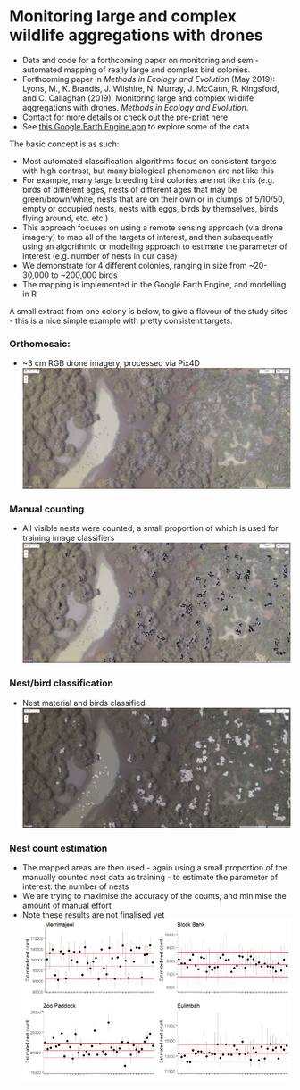 # Monitoring large and complex wildlife aggregations with drones

- Data and code for a forthcoming paper on monitoring and semi-automated mapping of really large and complex bird colonies. 
- Forthcoming paper in *Methods in Ecology and Evolution* (May 2019):  
  Lyons, M., K. Brandis, J. Wilshire, N. Murray, J. McCann, R. Kingsford, and C. Callaghan (2019). Monitoring large and complex wildlife aggregations with drones. *Methods in Ecology and Evolution*.   
- Contact for more details or [check out the pre-print here](https://doi.org/10.32942/osf.io/w247h)
- See [this Google Earth Engine app](https://mitchest.users.earthengine.app/view/ibis-drone-count) to explore some of the data

The basic concept is as such:
- Most automated classification algorithms focus on consistent targets with high contrast, but many biological phenomenon are not like this
- For example, many large breeding bird colonies are not like this (e.g. birds of different ages, nests of different ages that may be green/brown/white, nests that are on their own or in clumps of 5/10/50, empty or occupied nests, nests with eggs, birds by themselves, birds flying around, etc. etc.)
- This approach focuses on using a remote sensing approach (via drone imagery) to map all of the targets of interest, and then subsequently using an algorithmic or modeling approach to estimate the parameter of interest (e.g. number of nests in our case)
- We demonstrate for 4 different colonies, ranging in size from ~20-30,000 to ~200,000 birds
- The mapping is implemented in the Google Earth Engine, and modelling in R

A small extract from one colony is below, to give a flavour of the study sites - this is a nice simple example with pretty consistent targets.

### Orthomosaic:
- ~3 cm RGB drone imagery, processed via Pix4D  
![](https://github.com/mitchest/bird-colony-count-drones/blob/master/readme/ortho.JPG)

### Manual counting
- All visible nests were counted, a small proportion of which is used for training image classifiers  
![](https://github.com/mitchest/bird-colony-count-drones/blob/master/readme/nest_dots.JPG)

### Nest/bird classification
- Nest material and birds classified  
![](https://github.com/mitchest/bird-colony-count-drones/blob/master/readme/nest_class.JPG)

### Nest count estimation
- The mapped areas are then used - again using a small proportion of the manually counted nest data as training - to estimate the parameter of interest: the number of nests
- We are trying to maximise the accuracy of the counts, and minimise the amount of manual effort
- Note these results are not finalised yet  
![](https://github.com/mitchest/bird-colony-count-drones/blob/master/readme/nest_est.png)
